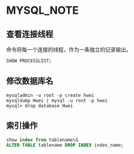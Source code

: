# MYSQL_NOTE

## 查看连接线程

命令将每一个连接的线程，作为一条独立的记录输出。

```sql
SHOW PROCESSLIST;
```

## 修改数据库名

```shell
mysqladmin -u root -p create hwei
mysqldump Hwei | mysql -u root -p hwei
mysql> drop database Hwei
```

## 索引操作

```sql
show index from tablename\G
ALTER TABLE tablename DROP INDEX index_name;
```